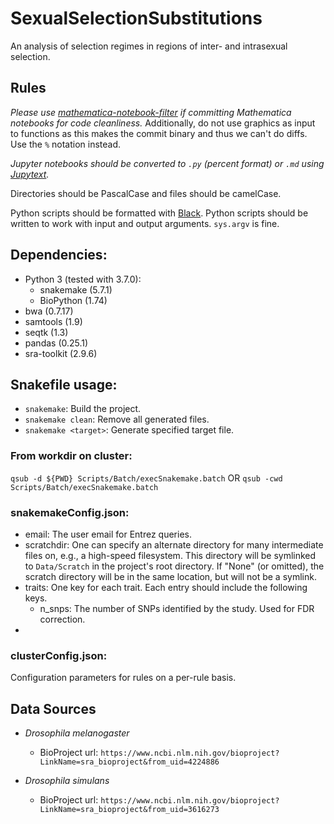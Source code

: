 # SexualSelectionSubstitutions
An analysis of selection regimes in regions of inter- and intrasexual selection.

## Rules

*Please use
[mathematica-notebook-filter](https://github.com/JP-Ellis/mathematica-notebook-filter)
if committing Mathematica notebooks for code cleanliness.*
Additionally, do not use graphics as input to functions as this makes the commit
binary and thus we can't do diffs. Use the `%` notation instead.

*Jupyter notebooks should be converted to `.py` (percent format) or `.md`
using [Jupytext](https://github.com/mwouts/jupytext).*

Directories should be PascalCase and files should be camelCase.

Python scripts should be formatted with [Black](https://github.com/psf/black).
Python scripts should be written to work with input and output arguments.
`sys.argv` is fine.

## Dependencies:

- Python 3 (tested with 3.7.0):
    - snakemake (5.7.1)
    - BioPython (1.74)
- bwa (0.7.17)
- samtools (1.9)
- seqtk (1.3)
- pandas (0.25.1)
- sra-toolkit (2.9.6)

## Snakefile usage:

- `snakemake`: Build the project.
- `snakemake clean`: Remove all generated files.
- `snakemake <target>`: Generate specified target file.


### From workdir on cluster:

`qsub -d ${PWD} Scripts/Batch/execSnakemake.batch` OR
`qsub -cwd Scripts/Batch/execSnakemake.batch`

### snakemakeConfig.json:

- email: The user email for Entrez queries.
- scratchdir: One can specify an alternate directory for many intermediate
    files on, e.g., a high-speed filesystem. This directory will be symlinked
    to `Data/Scratch` in the project's root directory. If "None" (or omitted),
    the scratch directory will be in the same location, but will not be a
    symlink.
- traits: One key for each trait. Each entry should include the following keys.
    - n_snps: The number of SNPs identified by the study. Used for FDR correction.
- 

### clusterConfig.json:

Configuration parameters for rules on a per-rule basis.

## Data Sources

- *Drosophila melanogaster*
    - BioProject url: `https://www.ncbi.nlm.nih.gov/bioproject?LinkName=sra_bioproject&from_uid=4224886`

- *Drosophila simulans*
    - BioProject url: `https://www.ncbi.nlm.nih.gov/bioproject?LinkName=sra_bioproject&from_uid=3616273`

